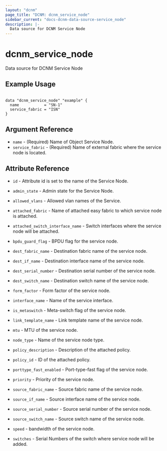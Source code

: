 ```yaml
---
layout: "dcnm"
page_title: "DCNM: dcnm_service_node"
sidebar_current: "docs-dcnm-data-source-service_node"
description: |-
  Data source for DCNM Service Node
---
```


# dcnm_service_node #
Data source for DCNM Service Node

## Example Usage ##

```hcl

data "dcnm_service_node" "example" {
  name           = "SN-1"
  service_fabric = "ISN"
}

```


## Argument Reference ##

* `name` - (Required) Name of Object Service Node.
* `service_fabric` - (Required) Name of external fabric where the service node is located. 


## Attribute Reference
* `id` - Attribute id is set to the name of the Service Node.
* `admin_state` - Admin state for the Service Node.
* `allowed_vlans` - Allowed vlan names of the Service.
* `attached_fabric` - Name of attached easy fabric to which service node is attached.
* `attached_switch_interface_name` - Switch interfaces where the service node will be attached.
* `bpdu_guard_flag` - BPDU flag for the service node.
* `dest_fabric_name` - Destination fabric name of the service node.
* `dest_if_name` - Destination interface name of the service node.
* `dest_serial_number` - Destination serial number of the service node.
* `dest_switch_name` - Destination switch name of the service node.
* `form_factor` - Form factor of the service node.
* `interface_name` - Name of the service interface.
* `is_metaswitch` - Meta-switch flag of the service node.
* `link_template_name` - Link template name of the service node.
* `mtu` - MTU of the service node.
* `node_type` - Name of the service node type.
* `policy_description` - Description of the attached policy.
* `policy_id` - ID of the attached policy.
* `porttype_fast_enabled` - Port-type-fast flag of the service node.
* `priority` - Priority of the service node.

* `source_fabric_name` - Source fabric name of the service node.
* `source_if_name` - Source interface name of the service node.
* `source_serial_number` - Source serial number of the service node.
* `source_switch_name` - Source switch name of the service node.
* `speed` - bandwidth of the service node.
* `switches` - Serial Numbers of the switch where service node will be added.